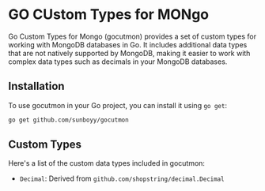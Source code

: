 # GO CUstom Types for MONgo

Go Custom Types for Mongo (gocutmon) provides a set of custom types for working with MongoDB databases in Go. It includes additional data types that are not natively supported by MongoDB, making it easier to work with complex data types such as decimals in your MongoDB databases.

## Installation

To use gocutmon in your Go project, you can install it using `go get`:

```sh
go get github.com/sunboyy/gocutmon
```

## Custom Types

Here's a list of the custom data types included in gocutmon:

- `Decimal`: Derived from `github.com/shopstring/decimal.Decimal`
